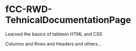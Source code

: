 # fCC-RWD-TehnicalDocumentationPage
Learned the basics of tablesin HTML and CSS

Columns and Rows and Headers and others...
